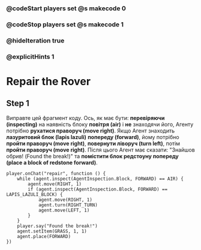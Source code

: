 ### @codeStart players set @s makecode 0
### @codeStop players set @s makecode 1

### @hideIteration true 
### @explicitHints 1


# Repair the Rover 

## Step 1
Виправте цей фрагмент коду. Ось, як має бути: **перевіряючи (inspecting)** на наявність блоку **повітря (air)** і **не** знаходячи його, Агенту потрібно **рухатися праворуч (move right)**. Якщо Агент знаходить **лазуритовий блок (lapis lazuli)** **попереду (forward)**, йому потрібно **пройти праворуч (move right)**, **повернути ліворуч (turn left)**, потім **пройти праворуч (move right)**. Після цього Агент має сказати: "Знайшов обрив! (Found the break!)" та **помістити блок редстоуну попереду (place a block of redstone forward)**.


```template
player.onChat("repair", function () {
    while (agent.inspect(AgentInspection.Block, FORWARD) == AIR) {
        agent.move(RIGHT, 1)
        if (agent.inspect(AgentInspection.Block, FORWARD) == LAPIS_LAZULI_BLOCK) {
            agent.move(RIGHT, 1)
            agent.turn(RIGHT_TURN)
            agent.move(LEFT, 1)
        }
    }
    player.say("Found the break!")
    agent.setItem(GRASS, 1, 1)
    agent.place(FORWARD)
})
```
